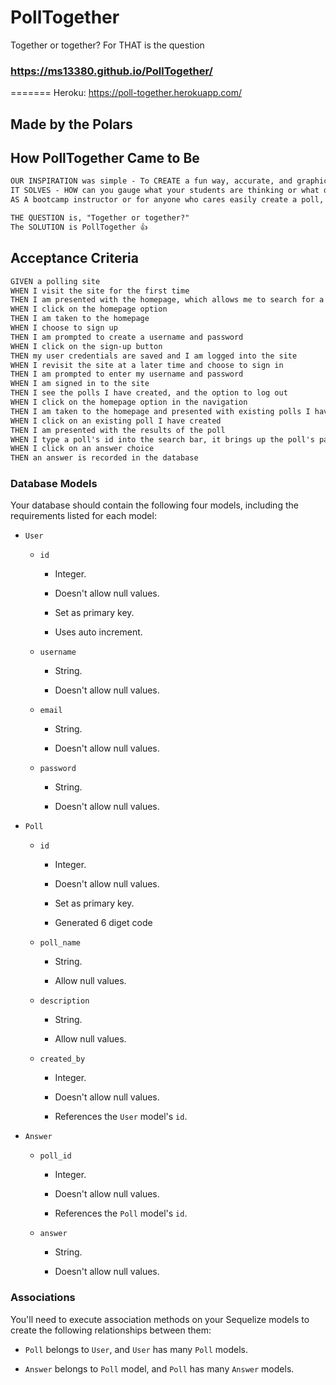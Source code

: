 # PollTogether
Together or together? For THAT is the question
### https://ms13380.github.io/PollTogether/
=======
Heroku: https://poll-together.herokuapp.com/
## Made by the Polars

## How PollTogether Came to Be

```md
OUR INSPIRATION was simple - To CREATE a fun way, accurate, and graphically-appealing way to get your "Fist-of-Five"!
IT SOLVES - HOW can you gauge what your students are thinking or what do they want to do instantly? 🤔
AS A bootcamp instructor or for anyone who cares easily create a poll, PollTogether is here for you!

THE QUESTION is, "Together or together?" 
The SOLUTION is PollTogether 👍
```

## Acceptance Criteria

```md
GIVEN a polling site
WHEN I visit the site for the first time
THEN I am presented with the homepage, which allows me to search for a poll and allows me to log in
WHEN I click on the homepage option
THEN I am taken to the homepage
WHEN I choose to sign up
THEN I am prompted to create a username and password
WHEN I click on the sign-up button
THEN my user credentials are saved and I am logged into the site
WHEN I revisit the site at a later time and choose to sign in
THEN I am prompted to enter my username and password
WHEN I am signed in to the site
THEN I see the polls I have created, and the option to log out
WHEN I click on the homepage option in the navigation
THEN I am taken to the homepage and presented with existing polls I have created
WHEN I click on an existing poll I have created
THEN I am presented with the results of the poll
WHEN I type a poll's id into the search bar, it brings up the poll's page.
WHEN I click on an answer choice
THEN an answer is recorded in the database
```

### Database Models

Your database should contain the following four models, including the requirements listed for each model:

* `User`

  * `id`

    * Integer.
  
    * Doesn't allow null values.
  
    * Set as primary key.
  
    * Uses auto increment.

  * `username`
  
    * String.
  
    * Doesn't allow null values.

  * `email`
  
    * String.
  
    * Doesn't allow null values.

  * `password`
  
    * String.
  
    * Doesn't allow null values.

* `Poll`

  * `id`
  
    * Integer.
  
    * Doesn't allow null values.
  
    * Set as primary key.
  
    * Generated 6 diget code

  * `poll_name`
  
    * String.
  
    * Allow null values.

  * `description`
  
    * String.
  
    * Allow null values.

  * `created_by`
  
    * Integer.
  
    * Doesn't allow null values.
  
    * References the `User` model's `id`.

* `Answer`

  * `poll_id`
  
    * Integer.
  
    * Doesn't allow null values.

    * References the `Poll` model's `id`.

  * `answer`
  
    * String.

    * Doesn't allow null values.


### Associations

You'll need to execute association methods on your Sequelize models to create the following relationships between them:

* `Poll` belongs to `User`, and `User` has many `Poll` models.

* `Answer` belongs to `Poll` model, and `Poll` has many `Answer` models.
